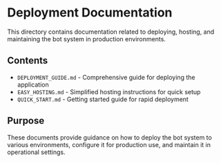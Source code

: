 # Deployment Documentation

This directory contains documentation related to deploying, hosting, and maintaining the bot system in production environments.

## Contents

- `DEPLOYMENT_GUIDE.md` - Comprehensive guide for deploying the application
- `EASY_HOSTING.md` - Simplified hosting instructions for quick setup
- `QUICK_START.md` - Getting started guide for rapid deployment

## Purpose

These documents provide guidance on how to deploy the bot system to various environments, configure it for production use, and maintain it in operational settings. 